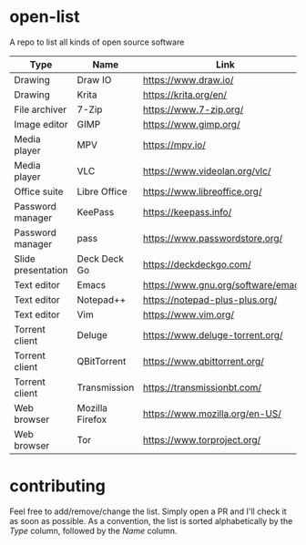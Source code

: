 # open-list
A repo to list all kinds of open source software

| Type | Name | Link |
| ------------- | ------------- | ----- |
| Drawing | Draw IO | https://www.draw.io/ |
| Drawing | Krita | https://krita.org/en/ |
| File archiver | 7-Zip | https://www.7-zip.org/ |
| Image editor | GIMP | https://www.gimp.org/ |
| Media player | MPV | https://mpv.io/ |
| Media player | VLC | https://www.videolan.org/vlc/ |
| Office suite | Libre Office | https://www.libreoffice.org/ |
| Password manager | KeePass | https://keepass.info/ |
| Password manager | pass | https://www.passwordstore.org/ |
| Slide presentation | Deck Deck Go | https://deckdeckgo.com/ |
| Text editor | Emacs | https://www.gnu.org/software/emacs/ |
| Text editor | Notepad++ | https://notepad-plus-plus.org/ |
| Text editor | Vim | https://www.vim.org/ |
| Torrent client | Deluge | https://www.deluge-torrent.org/ |
| Torrent client | QBitTorrent | https://www.qbittorrent.org/ |
| Torrent client | Transmission | https://transmissionbt.com/ |
| Web browser | Mozilla Firefox | https://www.mozilla.org/en-US/ |
| Web browser | Tor | https://www.torproject.org/ |


# contributing
Feel free to add/remove/change the list. Simply open a PR and I'll check it as soon as possible. As a convention, the list is sorted alphabetically by the _Type_ column, followed by the _Name_ column.
